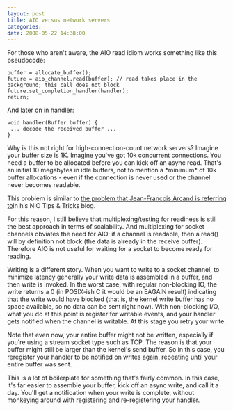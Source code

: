 ```yaml
---
layout: post
title: AIO versus network servers
categories: 
date: 2008-05-22 14:38:00
---
```

 For those who aren't aware, the AIO read idiom works something like this pseudocode:

    buffer = allocate_buffer();  
    future = aio_channel.read(buffer); // read takes place in the background; this call does not block  
    future.set_completion_handler(handler);  
    return;

And later on in handler:

    void handler(Buffer buffer) {  
     ... decode the received buffer ...  
    }

Why is this not right for high\-connection\-count network servers? Imagine your buffer size is 1K. Imagine you've got 10k concurrent connections. You need a buffer to be allocated before you can kick off an async read. That's an initial 10 megabytes in idle buffers, not to mention a \*minimum\* of 10k buffer allocations \- even if the connection is never used or the channel never becomes readable.

This problem is similar to <a href="http://weblogs.java.net/blog/jfarcand/archive/2006/06/tricks_and_tips.html">the problem that Jean-Francois Arcand is referring to</a>in his NIO Tips & Tricks blog.

For this reason, I still believe that multiplexing/testing for readiness is still the best approach in terms of scalability. And multiplexing for socket channels obviates the need for AIO: if a channel is readable, then a read() will by definition not block (the data is already in the receive buffer). Therefore AIO is not useful for waiting for a socket to become ready for reading.

Writing is a different story. When you want to write to a socket channel, to minimize latency generally your write data is assembled in a buffer, and then write is invoked. In the worst case, with regular non\-blocking IO, the write returns a 0 (in POSIX\-ish C it would be an EAGAIN result) indicating that the write would have blocked (that is, the kernel write buffer has no space available, so no data can be sent right now). With non\-blocking I/O, what you do at this point is register for writable events, and your handler gets notified when the channel is writable. At this stage you retry your write.

Note that even now, your entire buffer might not be written, especially if you're using a stream socket type such as TCP. The reason is that your buffer might still be larger than the kernel's send buffer. So in this case, you reregister your handler to be notified on writes again, repeating until your entire buffer was sent.

This is a lot of boilerplate for something that's fairly common. In this case, it's far easier to assemble your buffer, kick off an async write, and call it a day. You'll get a notification when your write is complete, without monkeying around with registering and re\-registering your handler.